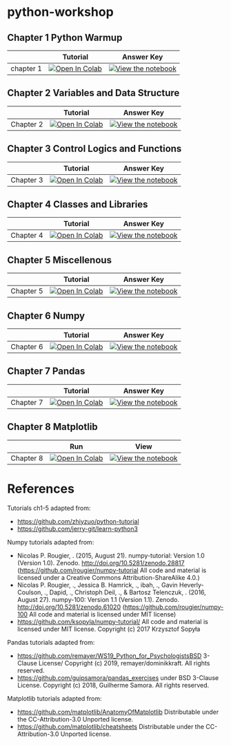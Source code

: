 # python-workshop


## Chapter 1 Python Warmup

|   | Tutorial | Answer Key | 
| - | -------- | ---------- |
| chapter 1 | [![Open In Colab](https://colab.research.google.com/assets/colab-badge.svg)](https://colab.research.google.com/github/ahnchive/python-workshop/blob/main/tutorials/Ch1.%20Python%20Warmup.ipynb) | [![View the notebook](https://img.shields.io/badge/render-nbviewer-orange.svg)](https://nbviewer.jupyter.org/github/ahnchive/python-workshop/blob/main/quiz%20answers/Ch1.%20Python%20Warmup%20(with%20Answers).ipynb) |


## Chapter 2 Variables and Data Structure

|   | Tutorial | Answer Key | 
| - | -------- | ---------- |
| Chapter 2 | [![Open In Colab](https://colab.research.google.com/assets/colab-badge.svg)](https://colab.research.google.com/github/ahnchive/python-workshop/blob/main/tutorials/Ch2.%20Variables%20and%20Data%20Structures.ipynb) | [![View the notebook](https://img.shields.io/badge/render-nbviewer-orange.svg)](https://nbviewer.jupyter.org/github/ahnchive/python-workshop/blob/main/quiz%20answers/Ch2.%20Variables%20and%20Data%20Structures%20(with%20Answers).ipynb) |

 
 
 ## Chapter 3 Control Logics and Functions

|   | Tutorial | Answer Key | 
| - | -------- | ---------- |
| Chapter 3 | [![Open In Colab](https://colab.research.google.com/assets/colab-badge.svg)](https://colab.research.google.com/github/ahnchive/python-workshop/blob/main/tutorials/Ch3.%20Control%20Logics%20and%20Functions.ipynb) | [![View the notebook](https://img.shields.io/badge/render-nbviewer-orange.svg)](https://nbviewer.jupyter.org/github/ahnchive/python-workshop/blob/main/quiz%20answers/Ch3.%20Control%20Logics%20and%20Functions%20(with%20Answers).ipynb) |



 ## Chapter 4 Classes and Libraries

|   | Tutorial | Answer Key | 
| - | -------- | ---------- |
| Chapter 4 | [![Open In Colab](https://colab.research.google.com/assets/colab-badge.svg)](https://colab.research.google.com/github/ahnchive/python-workshop/blob/main/tutorials/Ch4.%20Classes%20and%20Libraries.ipynb) | [![View the notebook](https://img.shields.io/badge/render-nbviewer-orange.svg)](https://nbviewer.jupyter.org/github/NeuromatchAcademy/course-content/blob/master/tutorials/W0D1_PythonWorkshop1/student/W0D1_Tutorial1.ipynb?flush_cache=true) |

 
 
## Chapter 5 Miscellenous

|   | Tutorial | Answer Key | 
| - | -------- | ---------- |
| Chapter 5 | [![Open In Colab](https://colab.research.google.com/assets/colab-badge.svg)](https://colab.research.google.com/github/ahnchive/python-workshop/blob/main/tutorials/Ch5.%20Miscellenous.ipynb) | [![View the notebook](https://img.shields.io/badge/render-nbviewer-orange.svg)](https://nbviewer.jupyter.org/github/NeuromatchAcademy/course-content/blob/master/tutorials/W0D1_PythonWorkshop1/student/W0D1_Tutorial1.ipynb?flush_cache=true) |



## Chapter 6 Numpy

|   | Tutorial | Answer Key | 
| - | -------- | ---------- |
| Chapter 6 | [![Open In Colab](https://colab.research.google.com/assets/colab-badge.svg)](https://colab.research.google.com/github/ahnchive/python-workshop/blob/main/tutorials/Ch6.%20Numpy.ipynb) | [![View the notebook](https://img.shields.io/badge/render-nbviewer-orange.svg)](https://nbviewer.jupyter.org/github/NeuromatchAcademy/course-content/blob/master/tutorials/W0D1_PythonWorkshop1/student/W0D1_Tutorial1.ipynb?flush_cache=true) |

## Chapter 7 Pandas

|   | Tutorial | Answer Key | 
| - | -------- | ---------- |
| Chapter 7 | [![Open In Colab](https://colab.research.google.com/assets/colab-badge.svg)](https://colab.research.google.com/github/ahnchive/python-workshop/blob/main/tutorials/Ch7.%20Pandas.ipynb) | [![View the notebook](https://img.shields.io/badge/render-nbviewer-orange.svg)](https://nbviewer.jupyter.org/github/NeuromatchAcademy/course-content/blob/master/tutorials/W0D1_PythonWorkshop1/student/W0D1_Tutorial1.ipynb?flush_cache=true) |



## Chapter 8 Matplotlib
|   | Run | View | 
| - | --- | ---- |
| Chapter 8 | [![Open In Colab](https://colab.research.google.com/assets/colab-badge.svg)](https://colab.research.google.com/github/ahnchive/python-workshop/blob/main/tutorials/Ch8.%20Matplotlib.ipynb) | [![View the notebook](https://img.shields.io/badge/render-nbviewer-orange.svg)](https://nbviewer.jupyter.org/github/NeuromatchAcademy/course-content/blob/master/tutorials/W0D1_PythonWorkshop1/student/W0D1_Tutorial1.ipynb?flush_cache=true) |




# References
Tutorials ch1-5 adapted from:
- https://github.com/zhiyzuo/python-tutorial
- https://github.com/jerry-git/learn-python3

Numpy tutorials adapted from:
- Nicolas P. Rougier, . (2015, August 21). numpy-tutorial: Version 1.0 (Version 1.0). Zenodo. http://doi.org/10.5281/zenodo.28817 (https://github.com/rougier/numpy-tutorial All code and material is licensed under a Creative Commons Attribution-ShareAlike 4.0.)
- Nicolas P. Rougier, ., Jessica B. Hamrick, ., ibah, ., Gavin Heverly-Coulson, ., Dapid, ., Christoph Deil, ., & Bartosz Telenczuk, . (2016, August 27). numpy-100: Version 1.1 (Version 1.1). Zenodo. http://doi.org/10.5281/zenodo.61020 (https://github.com/rougier/numpy-100 All code and material is licensed under MIT license)
- https://github.com/ksopyla/numpy-tutorial/ All code and material is licensed under MIT license. Copyright (c) 2017 Krzysztof Sopyła


Pandas tutorials adapted from:
- https://github.com/remayer/WS19_Python_for_PsychologistsBSD 3-Clause License/ Copyright (c) 2019, remayer/dominikkraft. All rights reserved.
- https://github.com/guipsamora/pandas_exercises under BSD 3-Clause License. Copyright (c) 2018, Guilherme Samora. All rights reserved.


Matplotlib tutorials adapted from: 
- https://github.com/matplotlib/AnatomyOfMatplotlib Distributable under the CC-Attribution-3.0 Unported license.
- https://github.com/matplotlib/cheatsheets Distributable under the CC-Attribution-3.0 Unported license.
